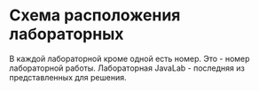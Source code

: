# Схема расположения лабораторных
В каждой лабораторной кроме одной есть номер. Это - номер лабораторной работы. Лабораторная JavaLab - последняя из представленных для решения. 
